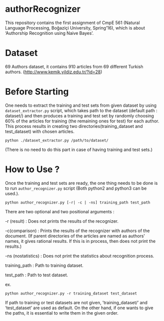 # authorRecognizer

This repository contains the first assignment of CmpE 561 (Natural Language Processing, Boğaziçi University, Spring’16), which is about ‘Authorship Recognition using Naive Bayes’.

# Dataset

 69 Authors dataset, it contains 910 articles from 69 different Turkish authors. (http://www.kemik.yildiz.edu.tr/?id=28)

# Before Starting

One needs to extract the training and test sets from given dataset by using `dataset_extractor.py` script, which takes path to the dataset (default path : dataset/) and then produces a training and test set by randomly choosing 60% of the articles for training (the remaining ones for test) for each author. This process results in creating two directories(training_dataset and test_dataset) with chosen articles.

`python ./dataset_extractor.py /path/to/dataset/`

(There is no need to do this part in case of having training and test sets.)

# How to Use ?

Once the training and test sets are ready, the one thing needs to be done is to run `author_recognizer.py` script (Both python2 and python3 can be used.).

`python author_recognizer.py [-r| -c | -ns] training_path test_path`

There are two optional and two positional arguments :

-r (result) 		: Does not prints the results of the recognizer.

-c(comparison)		: Prints the results of the recognizer with authors of the document. (If parent directories of the articles are named as authors' names, it gives rational results. If this is in process, then does not print the results.)

-ns (nostatistics) 	: Does not print the statistics about recognition process.

training_path 		: Path to training dataset.

test_path		: Path to test dataset.

ex.

`python author_recognizer.py -r training_dataset test_dataset`

If path to training or test datasets are not given, ’training_dataset/’ and ‘test_dataset’ are used as default. On the other hand, if one wants to give the paths, it is essential to write them in the given order.